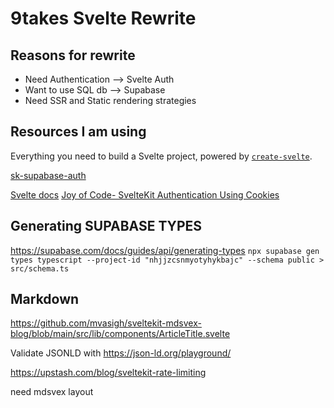 # 9takes Svelte Rewrite


## Reasons for rewrite

- Need Authentication --> Svelte Auth
- Want to use SQL db --> Supabase
- Need SSR and Static rendering strategies



## Resources I am using
Everything you need to build a Svelte project, powered by [`create-svelte`](https://github.com/sveltejs/kit/tree/master/packages/create-svelte).

[sk-supabase-auth](https://github.com/huntabyte/sk-supabase-auth)

[Svelte docs](https://kit.svelte.dev/docs/project-structure)
[Joy of Code- SvelteKit Authentication Using Cookies](https://www.youtube.com/watch?v=E3VG-dLCRUk)



## Generating SUPABASE TYPES
https://supabase.com/docs/guides/api/generating-types
`npx supabase gen types typescript --project-id "nhjjzcsnmyotyhykbajc" --schema public > src/schema.ts`

## Markdown
https://github.com/mvasigh/sveltekit-mdsvex-blog/blob/main/src/lib/components/ArticleTitle.svelte


Validate JSONLD with https://json-ld.org/playground/

https://upstash.com/blog/sveltekit-rate-limiting

need mdsvex layout